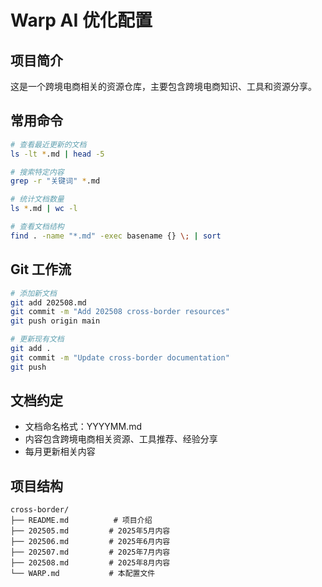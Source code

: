 # Warp AI 优化配置

## 项目简介
这是一个跨境电商相关的资源仓库，主要包含跨境电商知识、工具和资源分享。

## 常用命令
```bash
# 查看最近更新的文档
ls -lt *.md | head -5

# 搜索特定内容
grep -r "关键词" *.md

# 统计文档数量
ls *.md | wc -l

# 查看文档结构
find . -name "*.md" -exec basename {} \; | sort
```

## Git 工作流
```bash
# 添加新文档
git add 202508.md
git commit -m "Add 202508 cross-border resources"
git push origin main

# 更新现有文档
git add .
git commit -m "Update cross-border documentation"
git push
```

## 文档约定
- 文档命名格式：YYYYMM.md
- 内容包含跨境电商相关资源、工具推荐、经验分享
- 每月更新相关内容

## 项目结构
```
cross-border/
├── README.md          # 项目介绍
├── 202505.md         # 2025年5月内容
├── 202506.md         # 2025年6月内容
├── 202507.md         # 2025年7月内容
├── 202508.md         # 2025年8月内容
└── WARP.md           # 本配置文件
```
